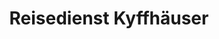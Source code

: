 ---
title: "Reisedienst Kyffhäuser"
url: /rossleben-wiehe/reisedienst-kyffhaeuser/
shop: Reisebüro
---